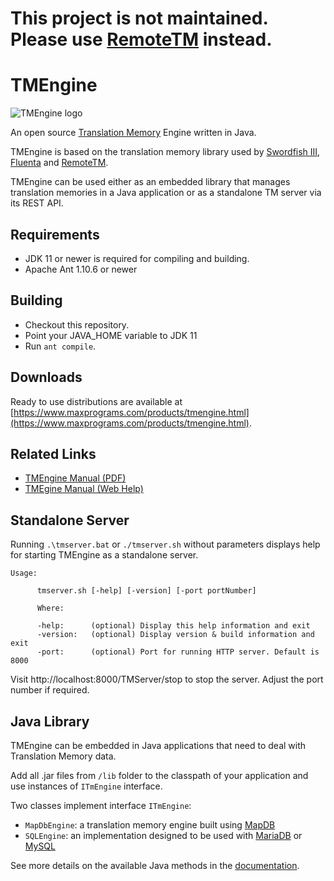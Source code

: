 # This project is not maintained. Please use [RemoteTM](https://github.com/rmraya/RemoteTM) instead.

</div>

# TMEngine

<img src="https://www.maxprograms.com/images/tmengine_s.png" alt="TMEngine logo"/>

An open source [Translation Memory](https://en.wikipedia.org/wiki/Translation_memory) Engine written in Java.

TMEngine is based on the translation memory library used by [Swordfish III](https://www.maxprograms.com/products/swordfish.html), [Fluenta](https://www.maxprograms.com/products/fluenta.html) and [RemoteTM](https://www.maxprograms.com/products/remotetm.html).

TMEngine can be used either as an embedded library that manages translation memories in a Java application or as a standalone TM server via its REST API.

## Requirements

- JDK 11 or newer is required for compiling and building.
- Apache Ant 1.10.6 or newer

## Building

- Checkout this repository.
- Point your JAVA_HOME variable to JDK 11
- Run `ant compile`.

## Downloads

Ready to use distributions are available at [https://www.maxprograms.com/products/tmengine.html](https://www.maxprograms.com/products/tmengine.html).

## Related Links

- [TMEngine Manual (PDF)](https://www.maxprograms.com/support/tmengine.pdf)
- [TMEgine Manual (Web Help)](https://www.maxprograms.com/support/tmengine.html)

## Standalone Server

Running `.\tmserver.bat` or `./tmserver.sh` without parameters displays help for starting TMEngine as a standalone server.
```
Usage:
                
      tmserver.sh [-help] [-version] [-port portNumber]
                
      Where:
                
      -help:      (optional) Display this help information and exit
      -version:   (optional) Display version & build information and exit
      -port:      (optional) Port for running HTTP server. Default is 8000
```

Visit http://localhost:8000/TMServer/stop to stop the server. Adjust the port number if required.

## Java Library

TMEngine can be embedded in Java applications that need to deal with Translation Memory data.

Add all .jar files from `/lib` folder to the classpath of your application and use instances of `ITmEngine` interface.

Two classes implement interface `ITmEngine`:

- `MapDbEngine`: a translation memory engine built using [MapDB](http://mapdb.org)
- `SQLEngine`: an implementation designed to be used with [MariaDB](https://mariadb.org/) or [MySQL](https://www.mysql.com/)

See more details on the available Java methods in the [documentation](https://www.maxprograms.com/support/tmengine/TMEngine.html).
